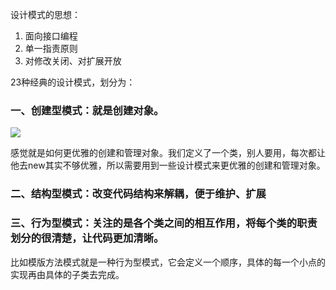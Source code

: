 设计模式的思想：

1. 面向接口编程
2. 单一指责原则
3. 对修改关闭、对扩展开放

23种经典的设计模式，划分为：

### 一、创建型模式：就是创建对象。

![](https://winterliublog.oss-cn-beijing.aliyuncs.com/notes/20211229172102.png)

感觉就是如何更优雅的创建和管理对象。我们定义了一个类，别人要用，每次都让他去new其实不够优雅，所以需要用到一些设计模式来更优雅的创建和管理对象。

### 二、结构型模式：改变代码结构来解耦，便于维护、扩展

### 三、行为型模式：关注的是各个类之间的相互作用，将每个类的职责划分的很清楚，让代码更加清晰。

比如模版方法模式就是一种行为型模式，它会定义一个顺序，具体的每一个小点的实现再由具体的子类去完成。

